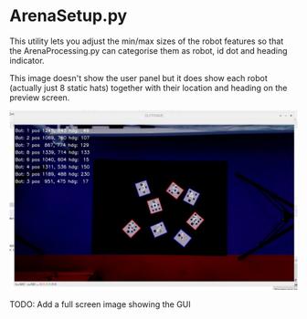 # ArenaSetup.py

This utility lets you adjust the min/max sizes of the robot features so that the ArenaProcessing.py can categorise them as robot, id dot and heading indicator.

This image doesn't show the user panel but it does show each robot (actually just 8 static hats) together with their location and heading on the preview screen.

![ArenaSetup](https://github.com/ConnectedHumber/RobotArenaManager/blob/master/images/ArenaSetup.jpg)

TODO: Add a full screen image showing the GUI
